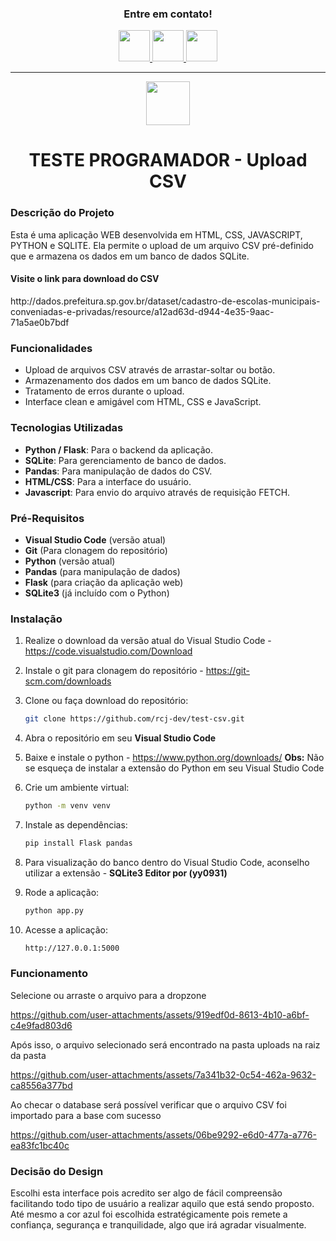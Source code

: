 <h3 align="center">Entre em contato!</h3>

<p align="center">
  <a href="https://www.linkedin.com/in/rogerio-cardoso-junior?utm_source=share&utm_campaign=share_via&utm_content=profile&utm_medium=android_app" target="_blank">
    <img src="https://github.com/user-attachments/assets/90397beb-064b-49e1-b0a1-6cab342114c2" width="50" />
  </a>
  <a href="https://w.app/36oru2" target="_blank">
    <img src="https://github.com/user-attachments/assets/8524722d-5e2a-400d-aec5-2aecdd339d53" width="50" />
  </a>
    <a href="https://www.instagram.com/jxnior____/" target="_blank">
    <img src="https://github.com/user-attachments/assets/3e0379ba-1d94-4125-8ccf-fa52983fc6b0" width="50" />
  </a>
</p>

___


<p align="center">
  <img src="https://github.com/user-attachments/assets/c41bcc26-c3da-4234-a65a-536839874da2" width="70" align="center"/>
</p>

<h1 align="center">TESTE PROGRAMADOR - Upload CSV</h1>

<h3>Descrição do Projeto</h3>
<p>Esta é uma aplicação WEB desenvolvida em HTML, CSS, JAVASCRIPT, PYTHON e SQLITE. Ela permite o upload de um arquivo CSV pré-definido que e armazena os dados em um banco de dados SQLite.</p>
<h4>Visite o link para download do CSV</h4>
http://dados.prefeitura.sp.gov.br/dataset/cadastro-de-escolas-municipais-conveniadas-e-privadas/resource/a12ad63d-d944-4e35-9aac-71a5ae0b7bdf

<h3>Funcionalidades</h3>

- Upload de arquivos CSV através de arrastar-soltar ou botão.
- Armazenamento dos dados em um banco de dados SQLite.
- Tratamento de erros durante o upload.
- Interface clean e amigável com HTML, CSS e JavaScript.

<h3>Tecnologias Utilizadas</h3>

- **Python / Flask**: Para o backend da aplicação.
- **SQLite**: Para gerenciamento de banco de dados.
- **Pandas**: Para manipulação de dados do CSV.
- **HTML/CSS**: Para a interface do usuário.
- **Javascript**: Para envio do arquivo através de requisição FETCH.

<h3>Pré-Requisitos</h3>

- **Visual Studio Code** (versão atual)
- **Git** (Para clonagem do repositório)
- **Python** (versão atual)
- **Pandas** (para manipulação de dados)
- **Flask** (para criação da aplicação web)
- **SQLite3** (já incluído com o Python)

<h3>Instalação</h3>

1. Realize o download da versão atual do Visual Studio Code - https://code.visualstudio.com/Download
2. Instale o git para clonagem do repositório - https://git-scm.com/downloads

3. Clone ou faça download do repositório:
   ```bash
   git clone https://github.com/rcj-dev/test-csv.git
   
4. Abra o repositório em seu **Visual Studio Code**
5. Baixe e instale o python - https://www.python.org/downloads/
**Obs:** Não se esqueça de instalar a extensão do Python em seu Visual Studio Code

6. Crie um ambiente virtual:
    ```bash
    python -m venv venv

7. Instale as dependências:
    ```bash
    pip install Flask pandas

8. Para visualização do banco dentro do Visual Studio Code, aconselho utilizar a extensão - **SQLite3 Editor por (yy0931)**

9. Rode a aplicação:
    ```bash
    python app.py

10. Acesse a aplicação:
    ```bash
    http://127.0.0.1:5000

<h3>Funcionamento</h3>
<p>Selecione ou arraste o arquivo para a dropzone</p>

https://github.com/user-attachments/assets/919edf0d-8613-4b10-a6bf-c4e9fad803d6

<p>Após isso, o arquivo selecionado será encontrado na pasta uploads na raiz da pasta</p>

https://github.com/user-attachments/assets/7a341b32-0c54-462a-9632-ca8556a377bd

<p>Ao checar o database será possível verificar que o arquivo CSV foi importado para a base com sucesso</p>

https://github.com/user-attachments/assets/06be9292-e6d0-477a-a776-ea83fc1bc40c

<h3>Decisão do Design</h3>
<p>Escolhi esta interface pois acredito ser algo de fácil compreensão facilitando todo tipo de usuário a realizar aquilo que está sendo proposto. Até mesmo a cor azul foi escolhida estratégicamente pois remete a confiança, segurança e tranquilidade, algo que irá agradar visualmente.</p>

